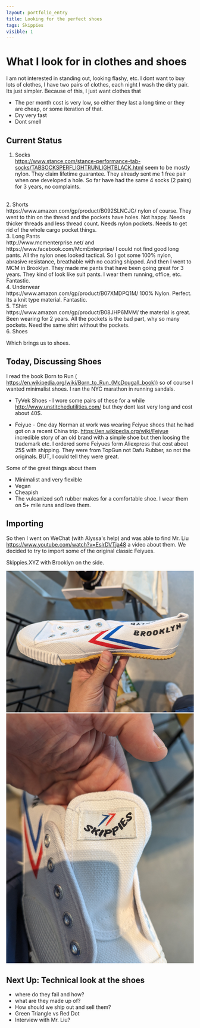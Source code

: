 ```yaml
---
layout: portfolio_entry
title: Looking for the perfect shoes
tags: Skippies
visible: 1
---
```


# What I look for in clothes and shoes

I am not interested in standing out, looking flashy, etc. I dont want to buy lots of clothes, I have two pairs of clothes, each night I wash the dirty pair. Its just simpler. Because of this, I just want clothes that

* The per month cost is very low, so either they last a long time or they are cheap, or some iteration of that. 
* Dry very fast
* Dont smell

## Current Status

1. Socks </br>
https://www.stance.com/stance-performance-tab-socks/TABSOCKSPERFLIGHTRUNLIGHTBLACK.html seem to be mostly nylon. They claim lifetime guarantee. They already sent me 1 free pair when one developed a hole. So far have had the same 4 socks (2 pairs) for 3 years, no complaints. 
</br>
2. Shorts</br>
https://www.amazon.com/gp/product/B092SLNCJC/ nylon of course. They went to thin on the thread and the pockets have holes. Not happy. Needs thicker threads and less thread count. Needs nylon pockets. Needs to get rid of the whole cargo pocket things. 
</br>
3. Long Pants</br>
http://www.mcmenterprise.net/ and https://www.facebook.com/McmEnterprise/ I could not find good long pants. All the nylon ones looked tactical. So I got some 100% nylon, abrasive resistance, breathable with no coating shipped. And then I went to MCM in Brooklyn. They made me pants that have been going great for 3 years. They kind of look like suit pants. I wear them running, office, etc. Fantastic.
</br>
4. Underwear</br>
https://www.amazon.com/gp/product/B07XMDPQ1M/ 100% Nylon. Perfect. Its a knit type material. Fantastic. 
</br>
5. TShirt</br>
https://www.amazon.com/gp/product/B08JHP6MVM/ the material is great. Been wearing for 2 years. All the pockets is the bad part, why so many pockets. Need the same shirt without the pockets. 
</br>
6. Shoes</br>

Which brings us to shoes. 


## Today, Discussing Shoes
I read the book Born to Run ( https://en.wikipedia.org/wiki/Born_to_Run_(McDougall_book)) so of course I wanted minimalist shoes. I ran the NYC marathon in running sandals. 

* TyVek Shoes - I wore some pairs of these for a while http://www.unstitchedutilities.com/ but they dont last very long and cost about 40$. 

* Feiyue - One day Norman at work was wearing Feiyue shoes that he had got on a recent China trip. https://en.wikipedia.org/wiki/Feiyue incredible story of an old brand with a simple shoe but then loosing the trademark etc. I ordered some Feiyues form Aliexpress that cost about 25$ with shipping. They were from TopGun not Dafu Rubber, so not the originals. BUT, I could tell they were great.

Some of the great things about them
* Minimalist and very flexible
* Vegan
* Cheapish
* The vulcanized soft rubber makes for a comfortable shoe. I wear them on 5+ mile runs and love them. 

## Importing

So then I went on WeChat (with Alyssa's help) and was able to find Mr. Liu https://www.youtube.com/watch?v=EslrDVTja48 a video about them. We decided to try to import some of the original classic Feiyues. 

Skippies.XYZ  with Brooklyn on the side. 

<div style="text-align:center"><img src ="../img/skippies_1.jpg" width=600/> </div>
<div style="text-align:center"><img src ="../img/skippies_2.jpg" width=600 /> </div>


## Next Up: Technical look at the shoes

* where do they fail and how?
* what are they made up of?
* How should we ship out and sell them?
* Green Triangle vs Red Dot
* Interview with Mr. Liu?
